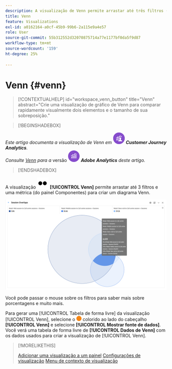 ```yaml
---
description: A visualização de Venn permite arrastar até três filtros (de componentes) e uma métrica para criar um diagrama de Venn.
title: Venn
feature: Visualizations
exl-id: a0162164-a0cf-45b9-99b6-2a115e9a4e57
role: User
source-git-commit: 55b312552d32070875714a77e1177bf0da5f9d87
workflow-type: tm+mt
source-wordcount: '159'
ht-degree: 25%

---
```


# Venn {#venn}

<!-- markdownlint-disable MD034 -->

>[!CONTEXTUALHELP]
>id="workspace_venn_button"
>title="Venn"
>abstract="Crie uma visualização de gráfico de Venn para comparar rapidamente visualmente dois elementos e o tamanho de sua sobreposição."

<!-- markdownlint-enable MD034 -->


>[!BEGINSHADEBOX]

_Este artigo documenta a visualização de Venn em_ ![CustomerJourneyAnalytics](/help/assets/icons/CustomerJourneyAnalytics.svg) _**Customer Journey Analytics**._<br/>_Consulte [Venn](https://experienceleague.adobe.com/en/docs/analytics/analyze/analysis-workspace/visualizations/venn) para a_ versão ![AdobeAnalytics](/help/assets/icons/AdobeAnalytics.svg) _**Adobe Analytics** deste artigo._

>[!ENDSHADEBOX]


A visualização ![Type](/help/assets/icons/TwoDots.svg) **[!UICONTROL Venn]** permite arrastar até 3 filtros e uma métrica (do painel Componentes) para criar um diagrama Venn.

![Visualização de Venn que inclui três filtros.](assets/venn.png)

Você pode passar o mouse sobre os filtros para saber mais sobre porcentagens e muito mais.

Para gerar uma [!UICONTROL Tabela de forma livre] da visualização [!UICONTROL Venn], selecione o ![StatusOrange](/help/assets/icons/StatusOrange.svg) colorido ao lado do cabeçalho **[!UICONTROL Venn]** e selecione **[!UICONTROL Mostrar fonte de dados]**. Você verá uma tabela de forma livre de **[!UICONTROL Dados de Venn]** com os dados usados para criar a visualização de [!UICONTROL Venn].

<!--
To normalize the Venn diagram (take the size out of it), go select ![Setting](/help/assets/icons/Setting.svg) and select **[!UICONTROL Normalization]**.

![Visualization Settings option for Visualization type: Venn diagram.](assets/normalization.png)

-->

>[!MORELIKETHIS]
>
>[Adicionar uma visualização a um painel](/help/analysis-workspace/visualizations/freeform-analysis-visualizations.md#add-visualizations-to-a-panel)
>[Configurações de visualização](/help/analysis-workspace/visualizations/freeform-analysis-visualizations.md#settings)
>[Menu de contexto de visualização](/help/analysis-workspace/visualizations/freeform-analysis-visualizations.md#context-menu)
>

